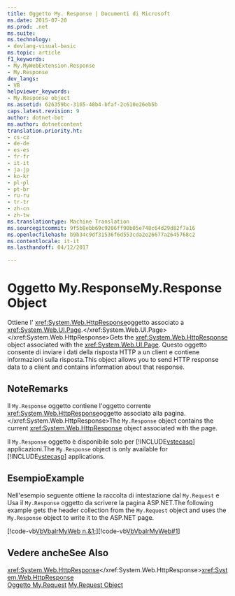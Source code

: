 ```yaml
---
title: Oggetto My. Response | Documenti di Microsoft
ms.date: 2015-07-20
ms.prod: .net
ms.suite: 
ms.technology:
- devlang-visual-basic
ms.topic: article
f1_keywords:
- My.MyWebExtension.Response
- My.Response
dev_langs:
- VB
helpviewer_keywords:
- My.Response object
ms.assetid: 626359bc-3165-40b4-bfaf-2c610e26eb5b
caps.latest.revision: 9
author: dotnet-bot
ms.author: dotnetcontent
translation.priority.ht:
- cs-cz
- de-de
- es-es
- fr-fr
- it-it
- ja-jp
- ko-kr
- pl-pl
- pt-br
- ru-ru
- tr-tr
- zh-cn
- zh-tw
ms.translationtype: Machine Translation
ms.sourcegitcommit: 9f5b8ebb69c9206ff90b05e748c64d29d82f7a16
ms.openlocfilehash: b9b34c9df31536f6d553cda2e26677a2645768c2
ms.contentlocale: it-it
ms.lasthandoff: 04/12/2017

---
```

# <a name="myresponse-object"></a><span data-ttu-id="ca74a-102">Oggetto My.Response</span><span class="sxs-lookup"><span data-stu-id="ca74a-102">My.Response Object</span></span>
<span data-ttu-id="ca74a-103">Ottiene l' <xref:System.Web.HttpResponse>oggetto associato a <xref:System.Web.UI.Page>.</xref:System.Web.UI.Page> </xref:System.Web.HttpResponse></span><span class="sxs-lookup"><span data-stu-id="ca74a-103">Gets the <xref:System.Web.HttpResponse> object associated with the <xref:System.Web.UI.Page>.</span></span> <span data-ttu-id="ca74a-104">Questo oggetto consente di inviare i dati della risposta HTTP a un client e contiene informazioni sulla risposta.</span><span class="sxs-lookup"><span data-stu-id="ca74a-104">This object allows you to send HTTP response data to a client and contains information about that response.</span></span>  
  
## <a name="remarks"></a><span data-ttu-id="ca74a-105">Note</span><span class="sxs-lookup"><span data-stu-id="ca74a-105">Remarks</span></span>  
 <span data-ttu-id="ca74a-106">Il `My.Response` oggetto contiene l'oggetto corrente <xref:System.Web.HttpResponse>oggetto associato alla pagina.</xref:System.Web.HttpResponse></span><span class="sxs-lookup"><span data-stu-id="ca74a-106">The `My.Response` object contains the current <xref:System.Web.HttpResponse> object associated with the page.</span></span>  
  
 <span data-ttu-id="ca74a-107">Il `My.Response` oggetto è disponibile solo per [!INCLUDE[vstecasp](../../../csharp/language-reference/preprocessor-directives/includes/vstecasp_md.md)] applicazioni.</span><span class="sxs-lookup"><span data-stu-id="ca74a-107">The `My.Response` object is only available for [!INCLUDE[vstecasp](../../../csharp/language-reference/preprocessor-directives/includes/vstecasp_md.md)] applications.</span></span>  
  
## <a name="example"></a><span data-ttu-id="ca74a-108">Esempio</span><span class="sxs-lookup"><span data-stu-id="ca74a-108">Example</span></span>  
 <span data-ttu-id="ca74a-109">Nell'esempio seguente ottiene la raccolta di intestazione dal `My.Request` e Usa il `My.Response` oggetto da scrivere la pagina ASP.NET.</span><span class="sxs-lookup"><span data-stu-id="ca74a-109">The following example gets the header collection from the `My.Request` object and uses the `My.Response` object to write it to the ASP.NET page.</span></span>  
  
 <span data-ttu-id="ca74a-110">[!code-vb[VbVbalrMyWeb n.&1;](../../../visual-basic/language-reference/objects/codesnippet/VisualBasic/my-response-object_1.aspx)]</span><span class="sxs-lookup"><span data-stu-id="ca74a-110">[!code-vb[VbVbalrMyWeb#1](../../../visual-basic/language-reference/objects/codesnippet/VisualBasic/my-response-object_1.aspx)]</span></span>  
  
## <a name="see-also"></a><span data-ttu-id="ca74a-111">Vedere anche</span><span class="sxs-lookup"><span data-stu-id="ca74a-111">See Also</span></span>  
 <span data-ttu-id="ca74a-112"><xref:System.Web.HttpResponse></xref:System.Web.HttpResponse></span><span class="sxs-lookup"><span data-stu-id="ca74a-112"><xref:System.Web.HttpResponse></span></span>   
<span data-ttu-id="ca74a-113"> [Oggetto My.Request](../../../visual-basic/language-reference/objects/my-request-object.md)</span><span class="sxs-lookup"><span data-stu-id="ca74a-113"> [My.Request Object](../../../visual-basic/language-reference/objects/my-request-object.md)</span></span>
